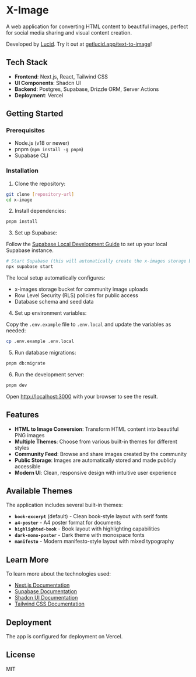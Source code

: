 # X-Image

A web application for converting HTML content to beautiful images, perfect for social media sharing and visual content creation.

Developed by [Lucid](https://getlucid.app). Try it out at [getlucid.app/text-to-image](https://getlucid.app/text-to-image)!

## Tech Stack

- **Frontend**: Next.js, React, Tailwind CSS
- **UI Components**: Shadcn UI
- **Backend**: Postgres, Supabase, Drizzle ORM, Server Actions
- **Deployment**: Vercel

## Getting Started

### Prerequisites

- Node.js (v18 or newer)
- pnpm (`npm install -g pnpm`)
- Supabase CLI

### Installation

1. Clone the repository:

```bash
git clone [repository-url]
cd x-image
```

2. Install dependencies:

```bash
pnpm install
```

3. Set up Supabase:

Follow the [Supabase Local Development Guide](https://supabase.com/docs/guides/local-development/cli/getting-started) to set up your local Supabase instance.

```bash
# Start Supabase (this will automatically create the x-images storage bucket and apply RLS policies)
npx supabase start
```

The local setup automatically configures:
- x-images storage bucket for community image uploads
- Row Level Security (RLS) policies for public access
- Database schema and seed data

4. Set up environment variables:

Copy the `.env.example` file to `.env.local` and update the variables as needed:

```bash
cp .env.example .env.local
```

5. Run database migrations:

```bash
pnpm db:migrate
```

6. Run the development server:

```bash
pnpm dev
```

Open [http://localhost:3000](http://localhost:3000) with your browser to see the result.

## Features

- **HTML to Image Conversion**: Transform HTML content into beautiful PNG images
- **Multiple Themes**: Choose from various built-in themes for different styles
- **Community Feed**: Browse and share images created by the community
- **Public Storage**: Images are automatically stored and made publicly accessible
- **Modern UI**: Clean, responsive design with intuitive user experience

## Available Themes

The application includes several built-in themes:

- **`book-excerpt`** (default) - Clean book-style layout with serif fonts
- **`a4-poster`** - A4 poster format for documents
- **`highlighted-book`** - Book layout with highlighting capabilities
- **`dark-mono-poster`** - Dark theme with monospace fonts
- **`manifesto`** - Modern manifesto-style layout with mixed typography

## Learn More

To learn more about the technologies used:

- [Next.js Documentation](https://nextjs.org/docs)
- [Supabase Documentation](https://supabase.com/docs)
- [Shadcn UI Documentation](https://ui.shadcn.com)
- [Tailwind CSS Documentation](https://tailwindcss.com/docs)

## Deployment

The app is configured for deployment on Vercel.

## License

MIT 
